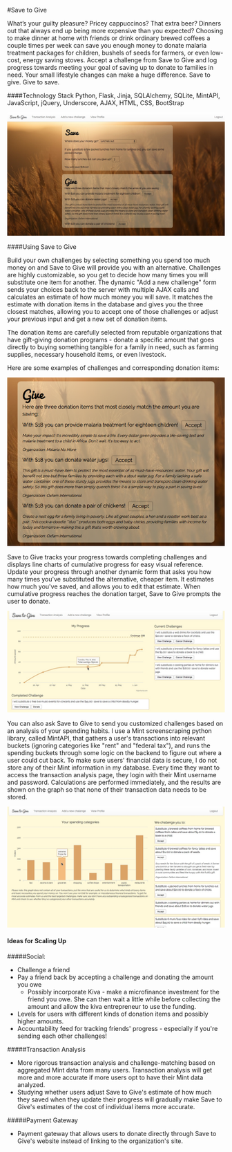 #Save to Give

What’s your guilty pleasure? Pricey cappuccinos? That extra beer? Dinners out that always end up being more expensive than you expected? Choosing to make dinner at home with friends or drink ordinary brewed coffees a couple times per week can save you enough money to donate malaria treatment packages for children, bushels of seeds for farmers, or even low-cost, energy saving stoves. Accept a challenge from Save to Give and log progress towards meeting your goal of saving up to donate to families in need. Your small lifestyle changes can make a huge difference. Save to give. Give to save.


####Technology Stack
Python, Flask, Jinja, SQLAlchemy, SQLite, MintAPI, JavaScript, jQuery, Underscore, AJAX, HTML, CSS, BootStrap


![image](/static/images/homepage.jpg) 


####Using Save to Give

Build your own challenges by selecting something you spend too much money on and Save to Give will provide you with an alternative. Challenges are highly customizable, so you get to decide how many times you will substitute one item for another. The dynamic "Add a new challenge" form sends your choices back to the server with multiple AJAX calls and calculates an estimate of how much money you will save. It matches the estimate with donation items in the database and gives you the three closest matches, allowing you to accept one of those challenges or adjust your previous input and get a new set of donation items.

The donation items are carefully selected from reputable organizations that have gift-giving donation programs - donate a specific amount that goes directly to buying something tangible for a family in need, such as farming supplies, necessary household items, or even livestock.

Here are some examples of challenges and corresponding donation items:

![image](/static/images/challenge_examples.png) 

Save to Give tracks your progress towards completing challenges and displays line charts of cumulative progress for easy visual reference. Update your progress through another dynamic form that asks you how many times you've substituted the alternative, cheaper item. It estimates how much you've saved, and allows you to edit that estimate. When cumulative progress reaches the donation target, Save to Give prompts the user to donate.

![image](/static/images/Profile.jpg) 


You can also ask Save to Give to send you customized challenges based on an analysis of your spending habits. I use a Mint screenscraping python library, called MintAPI, that gathers a user's transactions into relevant buckets (ignoring categories like "rent" and "federal tax"), and runs the spending buckets through some logic on the backend to figure out where a user could cut back. To make sure users' financial data is secure, I do not store any of their Mint information in my database. Every time they want to access the transaction analysis page, they login with their Mint username and password. Calculations are performed immediately, and the results are shown on the graph so that none of their transaction data needs to be stored.

![image](/static/images/TransactionAnalysis.jpg) 


#### Ideas for Scaling Up

#####Social:
* Challenge a friend
* Pay a friend back by accepting a challenge and donating the amount you owe
  * Possibly incorporate Kiva - make a microfinance investment for the friend you owe. She can then wait a little while before collecting the amount and allow the kiva entrepreneur to use the funding.
* Levels for users with different kinds of donation items and possibly higher amounts.
* Accountability feed for tracking friends' progress - especially if you're sending each other challenges!

#####Transaction Analysis
* More rigorous transaction analysis and challenge-matching based on aggregated Mint data from many users. Transaction analysis will get more and more accurate if more users opt to have their Mint data analyzed.
* Studying whether users adjust Save to Give's estimate of how much they saved when they update their progress will gradually make Save to Give's estimates of the cost of individual items more accurate.

#####Payment Gateway
* Payment gateway that allows users to donate directly through Save to Give's website instead of linking to the organization's site.

